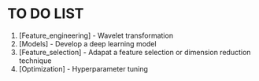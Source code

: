 # TO DO LIST 

1) [Feature_engineering] - Wavelet transformation 
2) [Models] - Develop a deep learning model 
3) [Feature_selection] - Adapat a feature selection 
                       or dimension reduction technique
4) [Optimization] - Hyperparameter tuning 